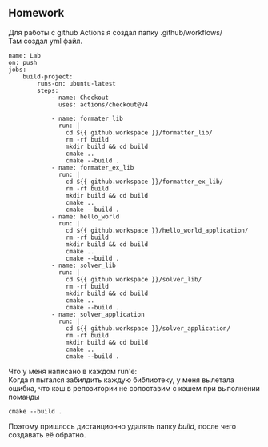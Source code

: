 ## Homework  
Для работы с github Actions я создал папку .github/workflows/  
Там создал yml файл.
```
name: Lab
on: push
jobs:
    build-project:
        runs-on: ubuntu-latest
        steps:
            - name: Checkout
              uses: actions/checkout@v4
            
            - name: formater_lib
              run: |
                cd ${{ github.workspace }}/formatter_lib/
                rm -rf build
                mkdir build && cd build
                cmake ..
                cmake --build .
            - name: formater_ex_lib
              run: |
                cd ${{ github.workspace }}/formatter_ex_lib/
                rm -rf build
                mkdir build && cd build
                cmake ..
                cmake --build .
            - name: hello_world
              run: |
                cd ${{ github.workspace }}/hello_world_application/
                rm -rf build
                mkdir build && cd build
                cmake ..
                cmake --build .
            - name: solver_lib
              run: |
                cd ${{ github.workspace }}/solver_lib/
                rm -rf build
                mkdir build && cd build
                cmake ..
                cmake --build .
            - name: solver_application
              run: |
                cd ${{ github.workspace }}/solver_application/
                rm -rf build
                mkdir build && cd build
                cmake ..
                cmake --build .
```
Что у меня написано в каждом run'е:  
Когда я пытался забилдить каждую библиотеку, у меня вылетала ошибка, что кэш в репозитории не сопоставим с кэшем при выполнении поманды  
```
cmake --build .
```
Поэтому пришлось дистанционно удалять папку *build*, после чего создавать её обратно.
